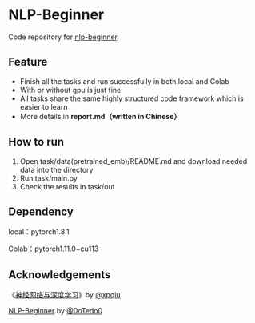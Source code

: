 # NLP-Beginner

Code repository for [nlp-beginner](https://github.com/FudanNLP/nlp-beginner).

## Feature

- Finish all the tasks and run successfully in both local and Colab
- With or without gpu is just fine
- All tasks share the same highly structured code framework which is easier to learn
- More details in **report.md（written in Chinese）**

## How to run

1. Open task/data(pretrained_emb)/README.md and download needed data into the directory
2. Run task/main.py
2. Check the results in task/out

## Dependency

local：pytorch1.8.1

Colab：pytorch1.11.0+cu113

## Acknowledgements

《[神经网络与深度学习](https://nndl.github.io/)》by [@xpqiu](https://github.com/xpqiu)

[NLP-Beginner](https://github.com/0oTedo0/NLP-Beginner) by [@0oTedo0](https://github.com/0oTedo0)